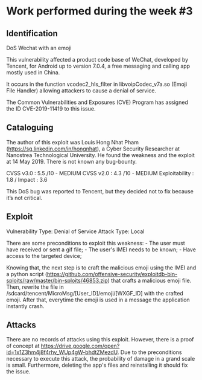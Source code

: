 # Work performed during the week #3

## Identification

DoS Wechat with an emoji

This vulnerability affected a product code base of WeChat, developed by Tencent, for Android up to version 7.0.4, a free messaging and calling app mostly used in China.

It occurs in the function vcodec2_hls_filter in libvoipCodec_v7a.so (Emoji File Handler) allowing attackers to cause a denial of service.

The Common Vulnerabilities and Exposures (CVE) Program has assigned the ID CVE-2019-11419 to this issue.

## Cataloguing


The author of this exploit was Louis Hong Nhat Pham (https://sg.linkedin.com/in/hongnhat), a Cyber Security Researcher at Nanostrea Technological University. He found the weakness and the exploit at 14 May 2019.
There is not known any bug-bounty.
    

CVSS v3.0 : 5.5 /10 - MEDIUM 
CVSS v2.0 : 4.3 /10 - MEDIUM
Exploitability : 1.8 / Impact : 3.6
    
This DoS bug was reported to Tencent, but they decided not to fix because it’s not critical.


## Exploit


Vulnerability Type: Denial of Service
Attack Type: Local
    
There are some preconditions to exploit this weakness:
        - The user must have received or sent a gif file;
        - The user's IMEI needs to be known;
        - Have access to the targeted device;
        
Knowing that, the next step is to craft the malicious emoji using the IMEI and a python script (https://github.com/offensive-security/exploitdb-bin-sploits/raw/master/bin-sploits/46853.zip) that crafts a malicious emoji file. Then, rewrite the file in /sdcard/tencent/MicroMsg/[User_ID]/emoji/[WXGF_ID] with the crafted emoji.
After that, everytime the emoji is used in a message the application instantly crash.
    
    

## Attacks

There are no records of attacks using this exploit. However, there is a proof of concept at https://drive.google.com/open?id=1x1Z3hm4j8f4rhv_WUp4gW-bhdtZMezdU.
Due to the preconditions necessary to execute this attack, the probability of damage in a grand scale is small. Furthermore, deleting the app's files and reinstalling it should fix the issue.
